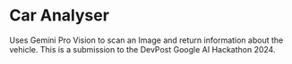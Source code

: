 # Car Analyser
 Uses Gemini Pro Vision to scan an Image and return information about the vehicle. 
 This is a submission to the DevPost Google AI Hackathon 2024.
